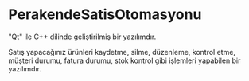 # PerakendeSatisOtomasyonu

"Qt" ile C++ dilinde geliştirilmiş bir yazılımdır.

Satış yapacağınız ürünleri kaydetme, silme, düzenleme, kontrol etme, müşteri durumu, fatura durumu, stok kontrol gibi işlemleri yapabilen bir yazılımdır.
